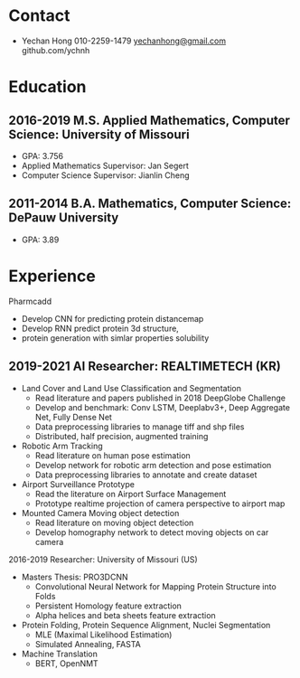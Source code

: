 # Contact
* Yechan Hong 010-2259-1479 yechanhong@gmail.com github.com/ychnh

# Education

## 2016-2019 M.S. Applied Mathematics, Computer Science: University of Missouri
  * GPA: 3.756
  * Applied Mathematics Supervisor: Jan Segert
  * Computer Science Supervisor: Jianlin Cheng
## 2011-2014 B.A. Mathematics, Computer Science: DePauw University
  * GPA: 3.89

# Experience
Pharmcadd

* Develop CNN for predicting protein distancemap
* Develop RNN predict protein 3d structure, 
* protein generation with simlar properties solubility


## 2019-2021 AI Researcher: REALTIMETECH (KR)
* Land Cover and Land Use Classification and Segmentation
  * Read literature and papers published in 2018 DeepGlobe Challenge
  * Develop and benchmark: Conv LSTM, Deeplabv3+, Deep Aggregate Net, Fully Dense Net
  * Data preprocessing libraries to manage tiff and shp files
  * Distributed, half precision, augmented training
* Robotic Arm Tracking
  * Read literature on human pose estimation
  * Develop network for robotic arm detection and pose estimation
  * Data preprocessing libraries to annotate and create dataset
* Airport Surveillance Prototype
  * Read the literature on Airport Surface Management
  * Prototype realtime projection of camera perspective to airport map
* Mounted Camera Moving object detection
  * Read literature on moving object detection
  * Develop homography network to detect moving objects on car camera

2016-2019 Researcher: University of Missouri (US)
* Masters Thesis: PRO3DCNN
  * Convolutional Neural Network for Mapping Protein Structure into Folds
  * Persistent Homology feature extraction
  * Alpha helices and beta sheets feature extraction
* Protein Folding, Protein Sequence Alignment, Nuclei Segmentation
  * MLE (Maximal Likelihood Estimation)
  * Simulated Annealing, FASTA
* Machine Translation
  * BERT, OpenNMT
